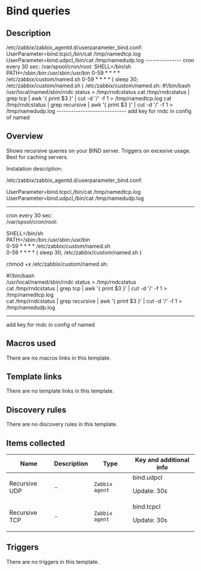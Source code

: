 # Bind queries

## Description

/etc/zabbix/zabbix_agentd.d/userparameter_bind.conf: UserParameter=bind.tcpcl,/bin/cat /tmp/namedtcp.log UserParameter=bind.udpcl,/bin/cat /tmp/namedudp.log --------------- cron every 30 sec: /var/spool/cron/root: SHELL=/bin/sh PATH=/sbin:/bin:/usr/sbin:/usr/bin 0-59 * * * * /etc/zabbix/custom/named.sh 0-59 * * * * ( sleep 30; /etc/zabbix/custom/named.sh ) /etc/zabbix/custom/named.sh: #!/bin/bash /usr/local/named/sbin/rndc status > /tmp/rndcstatus cat /tmp/rndcstatus | grep tcp | awk '{ print $3 }' | cut -d '/' -f 1 > /tmp/namedtcp.log cat /tmp/rndcstatus | grep recursive | awk '{ print $3 }' | cut -d '/' -f 1 > /tmp/namedudp.log ----------------------------- add key for rndc in config of named

## Overview

Shows recursive queries on your BIND server. Triggers on excesive usage. Best for caching servers.


 


Instalation description:


/etc/zabbix/zabbix\_agentd.d/userparameter\_bind.conf:  
  
UserParameter=bind.tcpcl,/bin/cat /tmp/namedtcp.log  
UserParameter=bind.udpcl,/bin/cat /tmp/namedudp.log  
  
---------------  
cron every 30 sec:  
 /var/spool/cron/root:   
  
SHELL=/bin/sh  
PATH=/sbin:/bin:/usr/sbin:/usr/bin  
0-59 * * * * /etc/zabbix/custom/named.sh  
0-59 * * * * ( sleep 30; /etc/zabbix/custom/named.sh )  
  
chmod +x /etc/zabbix/custom/named.sh:  
  
#!/bin/bash  
/usr/local/named/sbin/rndc status > /tmp/rndcstatus  
cat /tmp/rndcstatus | grep tcp | awk '{ print $3 }' | cut -d '/' -f 1 > /tmp/namedtcp.log  
cat /tmp/rndcstatus | grep recursive | awk '{ print $3 }' | cut -d '/' -f 1 > /tmp/namedudp.log  
  
-----------------------------  
add key for rndc in config of named



## Macros used

There are no macros links in this template.

## Template links

There are no template links in this template.

## Discovery rules

There are no discovery rules in this template.

## Items collected

|Name|Description|Type|Key and additional info|
|----|-----------|----|----|
|Recursive UDP|<p>-</p>|`Zabbix agent`|bind.udpcl<p>Update: 30s</p>|
|Recursive TCP|<p>-</p>|`Zabbix agent`|bind.tcpcl<p>Update: 30s</p>|
## Triggers

There are no triggers in this template.

